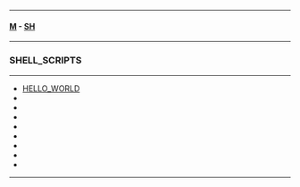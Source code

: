 
---

#### [M](https://github.com/ttltrk/TTT/blob/master/menu.md) - [SH](https://github.com/ttltrk/TTT/blob/master/SH/SH.md)

---

### SHELL_SCRIPTS

---

* [HELLO_WORLD](https://github.com/ttltrk/TTT/blob/master/SH/SS/HELLO_WORLD/HELLO_WORLD.md)
* []()
* []()
* []()
* []()
* []()
* []()
* []()
* []()

---
